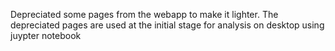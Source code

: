 Depreciated some pages from the webapp to make it lighter. The depreciated pages are used at the initial stage for analysis
on desktop using juypter notebook
